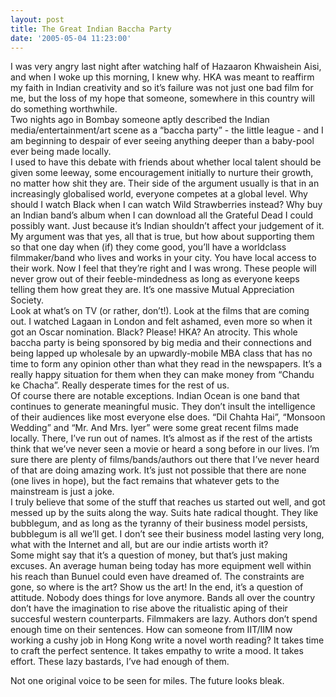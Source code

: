 ```yaml
---
layout: post
title: The Great Indian Baccha Party
date: '2005-05-04 11:23:00'
---
```


<p>I was very angry last night after watching half of Hazaaron Khwaishein Aisi, and when I woke up this morning, I knew why. HKA was meant to reaffirm my faith in Indian creativity and so it&rsquo;s failure was not just one bad film for me, but the loss of my hope that someone, somewhere in this country will do something worthwhile.<br/>
 Two nights ago in Bombay someone aptly described the Indian media/entertainment/art scene as a &ldquo;baccha party&rdquo; - the little league - and I am beginning to despair of ever seeing anything deeper than a baby-pool ever being made locally.<br/>
 I used to have this debate with friends about whether local talent should be given some leeway, some encouragement initially to nurture their growth, no matter how shit they are. Their side of the argument usually is that in an increasingly globalised world, everyone competes at a global level. Why should I watch Black when I can watch Wild Strawberries instead? Why buy an Indian band&rsquo;s album when I can download all the Grateful Dead I could possibly want. Just because it&rsquo;s Indian shouldn&rsquo;t affect your judgement of it. My argument was that yes, all that is true, but how about supporting them so that one day when (if) they come good, you&rsquo;ll have a worldclass filmmaker/band who lives and works in your city. You have local access to their work. Now I feel that they&rsquo;re right and I was wrong. These people will never grow out of their feeble-mindedness as long as everyone keeps telling them how great they are. It&rsquo;s one massive Mutual Appreciation Society.<br/>
 Look at what&rsquo;s on TV (or rather, don&rsquo;t!). Look at the films that are coming out. I watched Lagaan in London and felt ashamed, even more so when it got an Oscar nomination. Black? Please! HKA? An atrocity. This whole baccha party is being sponsored by big media and their connections and being lapped up wholesale by an upwardly-mobile MBA class that has no time to form any opinion other than what they read in the newspapers. It&rsquo;s a really happy situation for them when they can make money from &ldquo;Chandu ke Chacha&rdquo;. Really desperate times for the rest of us.<br/>
 Of course there are notable exceptions. Indian Ocean is one band that continues to generate meaningful music. They don&rsquo;t insult the intelligence of their audiences like most everyone else does. &ldquo;Dil Chahta Hai&rdquo;, &ldquo;Monsoon Wedding&rdquo; and &ldquo;Mr. And Mrs. Iyer&rdquo; were some great recent films made locally. There, I&rsquo;ve run out of names. It&rsquo;s almost as if the rest of the artists think that we&rsquo;ve never seen a movie or heard a song before in our lives. I&rsquo;m sure there are plenty of films/bands/authors out there that I&rsquo;ve never heard of that are doing amazing work. It&rsquo;s just not possible that there are none (one lives in hope), but the fact remains that whatever gets to the mainstream is just a joke.<br/>
 I truly believe that some of the stuff that reaches us started out well, and got messed up by the suits along the way. Suits hate radical thought. They like bubblegum, and as long as the tyranny of their business model persists, bubblegum is all we&rsquo;ll get. I don&rsquo;t see their business model lasting very long, what with the Internet and all, but are our indie artists worth it?<br/>
 Some might say that it&rsquo;s a question of money, but that&rsquo;s just making excuses. An average human being today has more equipment well within his reach than Bunuel could even have dreamed of. The constraints are gone, so where is the art? Show us the art! In the end, it&rsquo;s a question of attitude. Nobody does things for love anymore. Bands all over the country don&rsquo;t have the imagination to rise above the ritualistic aping of their succesful western counterparts. Filmmakers are lazy. Authors don&rsquo;t spend enough time on their sentences. How can someone from IIT/IIM now working a cushy job in Hong Kong write a novel worth reading? It takes time to craft the perfect sentence. It takes empathy to write a mood. It takes effort. These lazy bastards, I&rsquo;ve had enough of them.</p>

<p>Not one original voice to be seen for miles. The future looks bleak.</p>